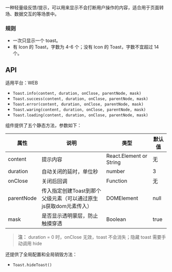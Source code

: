 一种轻量级反馈/提示，可以用来显示不会打断用户操作的内容，适合用于页面转场、数据交互的等场景中。


### 规则
- 一次只显示一个 toast。
- 有 Icon 的 Toast，字数为 4-6 个；没有 Icon 的 Toast，字数不宜超过 14 个。


## API

适用平台：WEB
- `Toast.info(content, duration, onClose, parentNode, mask)`
- `Toast.success(content, duration, onClose, parentNode, mask)`
- `Toast.error(content, duration, onClose, parentNode, mask)`
- `Toast.waring(content, duration, onClose, parentNode, mask)`
- `Toast.loading(content, duration, onClose, parentNode, mask)`


组件提供了五个静态方法，参数如下：

| 属性       | 说明                            | 类型                    | 默认值 |
| ---------- | ------------------------------- | ----------------------- | ------ |
| content    | 提示内容                        | React.Element or String | 无     |
| duration   | 自动关闭的延时，单位秒          | number                  | 3      |
| onClose    | 关闭后回调                      | Function                | 无     |
| parentNode | 传入指定创建Toast到那个父级元素（可以通过原生js获取dom元素传入） | DOMElement              | null   |
| mask       | 是否显示透明蒙层，防止触摸穿透  | Boolean                 | true   |

> **注：**  duration = 0 时，onClose 无效，toast 不会消失；隐藏 toast 需要手动调用 hide

还提供了全局配置和全局销毁方法：

- `Toast.hideToast()`
